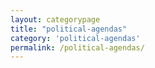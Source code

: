 ```yaml
---
layout: categorypage
title: "political-agendas"
category: 'political-agendas'
permalink: /political-agendas/
---
```


